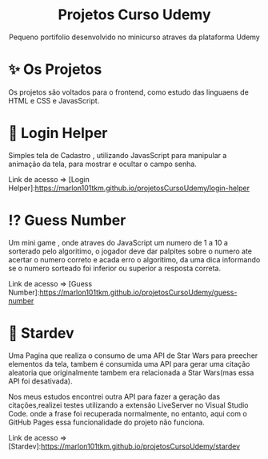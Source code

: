 <h1 align="center">Projetos Curso Udemy</h1>

<p align="center">Pequeno portifolio desenvolvido no minicurso atraves da plataforma Udemy</p>

:sparkles: Os Projetos
================
Os projetos são voltados para o frontend, como estudo das linguaens de HTML e CSS e JavasScript.

:memo: Login Helper
=================

Simples tela de Cadastro , utilizando JavasScript para manipular a animação da tela, para mostrar e ocultar o campo senha.

Link de acesso => [Login Helper]:https://marlon101tkm.github.io/projetosCursoUdemy/login-helper

:interrobang: Guess Number
=================
Um mini game , onde atraves do JavaScript um numero de 1 a 10 a sorterado pelo algoritimo, o jogador deve dar palpites sobre o numero ate acertar o numero correto
e acada erro o algoritimo, da uma dica informando se o numero sorteado foi inferior ou superior a resposta correta.

Link de acesso => [Guess Number]:https://marlon101tkm.github.io/projetosCursoUdemy/guess-number

:stars: Stardev
=================

Uma Pagina que realiza o consumo de uma API de Star Wars para preecher elementos da tela, tambem é consumida uma API para gerar uma citação
aleatoria que originalmente tambem  era relacionada a Star Wars(mas essa API foi desativada).

Nos meus estudos encontrei outra API para fazer a geração das citações,realizei testes utilizando a extensão LiveServer no Visual Studio Code.
onde a frase foi recuperada normalmente, no entanto, aqui com o GitHub Pages essa funcionalidade do projeto não funciona.

Link de acesso => [Stardev]:https://marlon101tkm.github.io/projetosCursoUdemy/stardev
